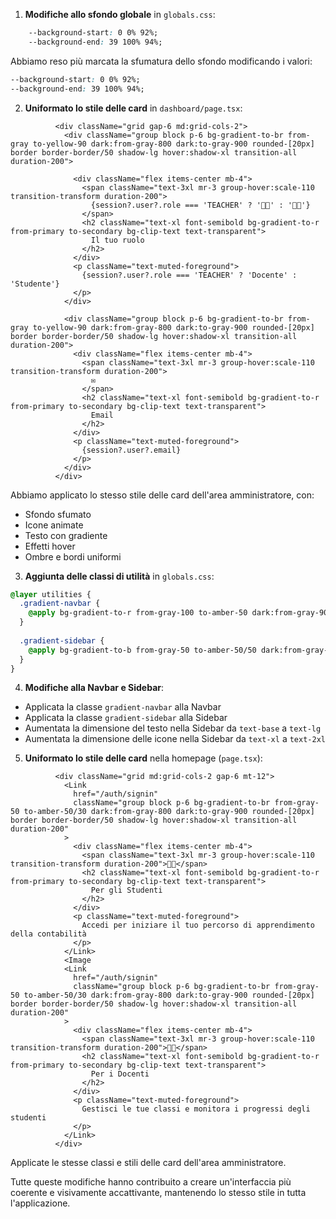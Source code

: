 


1. **Modifiche allo sfondo globale** in `globals.css`:

```7:8:src/app/globals.css
    --background-start: 0 0% 92%;
    --background-end: 39 100% 94%;
```

Abbiamo reso più marcata la sfumatura dello sfondo modificando i valori:
```css
--background-start: 0 0% 92%;
--background-end: 39 100% 94%;
```

2. **Uniformato lo stile delle card** in `dashboard/page.tsx`:

```18:47:src/app/dashboard/page.tsx
          <div className="grid gap-6 md:grid-cols-2">
            <div className="group block p-6 bg-gradient-to-br from-gray to-yellow-90 dark:from-gray-800 dark:to-gray-900 rounded-[20px] border border-border/50 shadow-lg hover:shadow-xl transition-all duration-200">
          
              <div className="flex items-center mb-4">
                <span className="text-3xl mr-3 group-hover:scale-110 transition-transform duration-200">
                  {session?.user?.role === 'TEACHER' ? '👨‍🏫' : '👨‍🎓'}
                </span>
                <h2 className="text-xl font-semibold bg-gradient-to-r from-primary to-secondary bg-clip-text text-transparent">
                  Il tuo ruolo
                </h2>
              </div>
              <p className="text-muted-foreground">
                {session?.user?.role === 'TEACHER' ? 'Docente' : 'Studente'}
              </p>
            </div>
            
            <div className="group block p-6 bg-gradient-to-br from-gray to-yellow-90 dark:from-gray-800 dark:to-gray-900 rounded-[20px] border border-border/50 shadow-lg hover:shadow-xl transition-all duration-200">
              <div className="flex items-center mb-4">
                <span className="text-3xl mr-3 group-hover:scale-110 transition-transform duration-200">
                  ✉️
                </span>
                <h2 className="text-xl font-semibold bg-gradient-to-r from-primary to-secondary bg-clip-text text-transparent">
                  Email
                </h2>
              </div>
              <p className="text-muted-foreground">
                {session?.user?.email}
              </p>
            </div>
          </div>
```

Abbiamo applicato lo stesso stile delle card dell'area amministratore, con:
- Sfondo sfumato
- Icone animate
- Testo con gradiente
- Effetti hover
- Ombre e bordi uniformi

3. **Aggiunta delle classi di utilità** in `globals.css`:
```css
@layer utilities {
  .gradient-navbar {
    @apply bg-gradient-to-r from-gray-100 to-amber-50 dark:from-gray-900 dark:to-amber-950 border-b border-border/50;
  }
  
  .gradient-sidebar {
    @apply bg-gradient-to-b from-gray-50 to-amber-50/50 dark:from-gray-900 dark:to-amber-950/50 border-r border-border/50;
  }
}
```

4. **Modifiche alla Navbar e Sidebar**:
- Applicata la classe `gradient-navbar` alla Navbar
- Applicata la classe `gradient-sidebar` alla Sidebar
- Aumentata la dimensione del testo nella Sidebar da `text-base` a `text-lg`
- Aumentata la dimensione delle icone nella Sidebar da `text-xl` a `text-2xl`

5. **Uniformato lo stile delle card** nella homepage (`page.tsx`):

```18:48:src/app/page.tsx
          <div className="grid md:grid-cols-2 gap-6 mt-12">
            <Link 
              href="/auth/signin"
              className="group block p-6 bg-gradient-to-br from-gray-50 to-amber-50/30 dark:from-gray-800 dark:to-gray-900 rounded-[20px] border border-border/50 shadow-lg hover:shadow-xl transition-all duration-200"
            >
              <div className="flex items-center mb-4">
                <span className="text-3xl mr-3 group-hover:scale-110 transition-transform duration-200">👨‍🎓</span>
                <h2 className="text-xl font-semibold bg-gradient-to-r from-primary to-secondary bg-clip-text text-transparent">
                  Per gli Studenti
                </h2>
              </div>
              <p className="text-muted-foreground">
                Accedi per iniziare il tuo percorso di apprendimento della contabilità
              </p>
            </Link>
            <Image
            <Link 
              href="/auth/signin"
              className="group block p-6 bg-gradient-to-br from-gray-50 to-amber-50/30 dark:from-gray-800 dark:to-gray-900 rounded-[20px] border border-border/50 shadow-lg hover:shadow-xl transition-all duration-200"
            >
              <div className="flex items-center mb-4">
                <span className="text-3xl mr-3 group-hover:scale-110 transition-transform duration-200">👨‍🏫</span>
                <h2 className="text-xl font-semibold bg-gradient-to-r from-primary to-secondary bg-clip-text text-transparent">
                  Per i Docenti
                </h2>
              </div>
              <p className="text-muted-foreground">
                Gestisci le tue classi e monitora i progressi degli studenti
              </p>
            </Link>
          </div>
```

Applicate le stesse classi e stili delle card dell'area amministratore.

Tutte queste modifiche hanno contribuito a creare un'interfaccia più coerente e visivamente accattivante, mantenendo lo stesso stile in tutta l'applicazione.